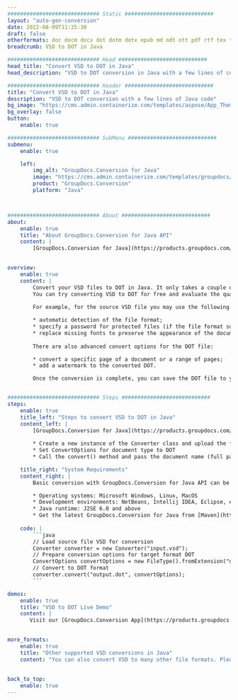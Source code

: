 ```yaml
---
############################# Static ############################
layout: "auto-gen-conversion"
date: 2022-08-09T11:25:30
draft: false
otherformats: doc docm docx dot dotm dotx epub md odt ott pdf rtf tex txt vdx vsdm vsdx vssm vssx vstm vstx vsx vtx xps
breadcrumb: VSD to DOT in Java

############################# Head ############################
head_title: "Convert VSD to DOT in Java"
head_description: "VSD to DOT conversion in Java with a few lines of code. Convert over 160 file formats using the GroupDocs document conversion API for Java"

############################# Header ############################
title: "Convert VSD to DOT in Java"
description: "VSD to DOT conversion with a few lines of Java code"
bg_image: "https://cms.admin.containerize.com/templates/aspose/App_Themes/V3/images/bg/header1.png"
bg_overlay: false
button:
    enable: true

############################# SubMenu ############################
submenu:
    enable: true

    left:
        img_alt: "GroupDocs.Conversion for Java"
        image: "https://cms.admin.containerize.com/templates/groupdocs/images/product-logos/90x90-noborder/groupdocs-conversion-java.png"
        product: "GroupDocs.Conversion"
        platform: "Java"



############################# About ############################
about:
    enable: true
    title: "About GroupDocs.Conversion for Java API"
    content: |
        [GroupDocs.Conversion for Java](https://products.groupdocs.com/conversion/java/) is an advanced file format conversion API for converting between popular image and document formats such as Microsoft Office, OpenDocument, PDF, HTML, email, CAD. and much more with just a few lines of code. The native API automatically detects the formats of the original documents and offers many options for customizing the converted documents. Along with the function of extracting information from a document, it also supports caching of the conversion results to the local disk by default. However, any type of cache storage can be supported by implementing the appropriate interfaces - Amazon S3, Dropbox, Google Drive, Windows Azure, Reddis, or any others.
    

overview:
    enable: true
    content: |
        Convert your VSD files to DOT in Java. It only takes a couple of lines of Java code on any platform of your choice, such as Windows, Linux, macOS.
        You can try converting VSD to DOT for free and evaluate the quality of the conversion results. Along with simple file conversion scripts, you can try more sophisticated options for loading the VSD source file and storing the DOT output. 
        
        For example, for the source VSD file you may use the following load options:

        * automatic detection of the file format;
        * specify a password for protected files (if the file format supports it);
        * replace missing fonts to preserve the appearance of the document.
        
        There are also advanced convert options for the DOT file:

        * convert a specific page of a document or a range of pages;
        * add a watermark to the converted DOT.

        Once the conversion is complete, you can save the DOT file to your local file path or to any third party storage such as FTP, Amazon S3, Google Drive, Dropbox etc. Please note - to convert VSD to DOT, you do not need to install any additional software, such as MS Office, Open Office, Adobe Acrobat Reader etc.


############################# Steps ############################
steps:
    enable: true
    title_left: "Steps to convert VSD to DOT in Java"
    content_left: |
        [GroupDocs.Conversion for Java](https://products.groupdocs.com/conversion/java/) allows developers to easily convert VSD file to DOT with a few lines of code.
        
        * Create a new instance of the Converter class and upload the file VSD with the full path
        * Set ConvertOptions for document type to DOT
        * Call the convert() method and pass the document name (full path) and format (DOT) as a parameter

    title_right: "System Requirements"
    content_right: |
        Basic conversion with GroupDocs.Conversion for Java API can be done with just a few lines of code. Our APIs are supported on all major platforms and operating systems. Before executing the code below, make sure you have the following prerequisites installed on your system.

        * Operating systems: Microsoft Windows, Linux, MacOS
        * Development environments: NetBeans, Intellij IDEA, Eclipse, etc.
        * Java runtime: J2SE 6.0 and above
        * Get the latest GroupDocs.Conversion for Java from [Maven](https://repository.groupdocs.com/webapp/#/artifacts/browse/tree/General/repo/com/groupdocs/groupdocs-conversion)
         
    code: |
        ```java    
        // Load source file VSD for conversion
        Converter converter = new Converter("input.vsd");
        // Prepare conversion options for target format DOT
        ConvertOptions convertOptions = new FileType().fromExtension("dot").getConvertOptions();
        // Convert to DOT format
        converter.convert("output.dot", convertOptions);
        ```

demos:
    enable: true
    title: "VSD to DOT Live Demo"
    content: |
       Visit our [GroupDocs.Conversion App](https://products.groupdocs.app/conversion/family) website and try VSD to DOT conversion now. The free demo has the following benefits
          

more_formats:
    enable: true
    title: "Other supported VSD conversions in Java"
    content: "You can also convert VSD to many other file formats. Please see the list below."
       
       
back_to_top:
    enable: true
---
```

